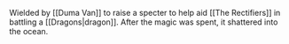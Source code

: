 Wielded by [[Duma Van]] to raise a specter to help aid [[The Rectifiers]] in battling a [[Dragons|dragon]]. After the magic was spent, it shattered into the ocean.